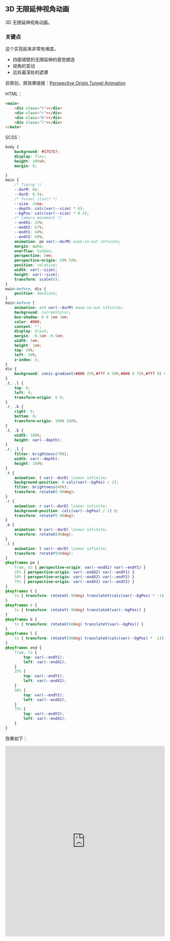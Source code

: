 ## 3D 无限延伸视角动画

3D 无限延伸视角动画。


### 关键点

这个实现起来非常有难度。

+ 四面墙壁的无限延伸的感觉塑造
+ 视角的变动
+ 远处最深处的遮罩

非原创，原效果链接：[Perspective Origin Tunnel Animation](https://codepen.io/jkantner/pen/zXwyGr)

HTML：

```HTML
<main>
	<div class="t"></div>
	<div class="r"></div>
	<div class="b"></div>
	<div class="l"></div>
</main>
```

SCSS：
```scss
body {
	background: #575757;
	display: flex;
	height: 100vh;
	margin: 0;
	
}
main {
	/* Timing */
	--durM: 6s;
	--durD: 0.5s;
	/* Tunnel itself */
	--size: 20em;
	--depth: calc(var(--size) * 6);
	--bgPos: calc(var(--size) * 0.4);
	/* Camera movement */
	--endX1: 33%;
	--endX2: 67%;
	--endY1: 40%;
	--endY2: 60%;
	animation: po var(--durM) ease-in-out infinite;
	margin: auto;
	overflow: hidden;
	perspective: 5em;
	perspective-origin: 50% 50%;
	position: relative;
	width: var(--size);
	height: var(--size);
	transform: scale(6);
}
main:before, div {
	position: absolute;
}
main:before {
	animation: end var(--durM) ease-in-out infinite;
	background: currentColor;
	box-shadow: 0 0 1em 1em;
	color: #000;
	content: "";
	display: block;
	margin: -0.5em -0.5em;
	width: 1em;
	height: 1em;
	top: 50%;
	left: 50%;
	z-index: 5;
}
div {
	background: conic-gradient(#000 25%,#fff 0 50%,#000 0 75%,#fff 0) 0 0 / var(--bgPos) var(--bgPos);
}
.t, .l {
	top: 0;
	left: 0;
	transform-origin: 0 0;
}
.r, .b {
	right: 0;
	bottom: 0;
	transform-origin: 100% 100%;
}
.t, .b {
	width: 100%;
	height: var(--depth);
}
.r, .l {
	filter: brightness(70%);
	width: var(--depth);
	height: 100%;
}
.t {
	animation: t var(--durD) linear infinite;
	background-position: 0 calc(var(--bgPos) / 2);
	filter: brightness(40%);
	transform: rotateX(-90deg);
}
.r {
	animation: r var(--durD) linear infinite;
	background-position: calc(var(--bgPos) / 2) 0;
	transform: rotateY(-90deg);
}
.b {
	animation: b var(--durD) linear infinite;
	transform: rotateX(90deg);
}
.l {
	animation: l var(--durD) linear infinite;
	transform: rotateY(90deg);
}
@keyframes po {
	from, to { perspective-origin: var(--endX1) var(--endY1) }
	25% { perspective-origin: var(--endX2) var(--endY1) }
	50% { perspective-origin: var(--endX2) var(--endY2) }
	75% { perspective-origin: var(--endX1) var(--endY2) }
}
@keyframes t {
	to { transform: rotateX(-90deg) translateY(calc(var(--bgPos) * -1)) }
}
@keyframes r {
	to { transform: rotateY(-90deg) translateX(var(--bgPos)) }
}
@keyframes b {
	to { transform: rotateX(90deg) translateY(var(--bgPos)) }
}
@keyframes l {
	to { transform: rotateY(90deg) translateX(calc(var(--bgPos) * -1)) }
}
@keyframes end {
	from, to {
		top: var(--endY1);
		left: var(--endX1);
	}
	25% {
		top: var(--endY1);
		left: var(--endX2);
	}
	50% {
		top: var(--endY2);
		left: var(--endX2);
	}
	75% {
		top: var(--endY2);
		left: var(--endX1);
	}
}
```

效果如下：

<iframe height="600" style="width: 100%;" scrolling="no" title="Perspective Origin Tunnel Animation" src="https://codepen.io/Chokcoco/embed/eYYJaMZ?height=600&theme-id=default&default-tab=result" frameborder="no" allowtransparency="true" allowfullscreen="true">
  See the Pen <a href='https://codepen.io/Chokcoco/pen/eYYJaMZ'>Perspective Origin Tunnel Animation</a> by Chokcoco
  (<a href='https://codepen.io/Chokcoco'>@Chokcoco</a>) on <a href='https://codepen.io'>CodePen</a>.
</iframe>